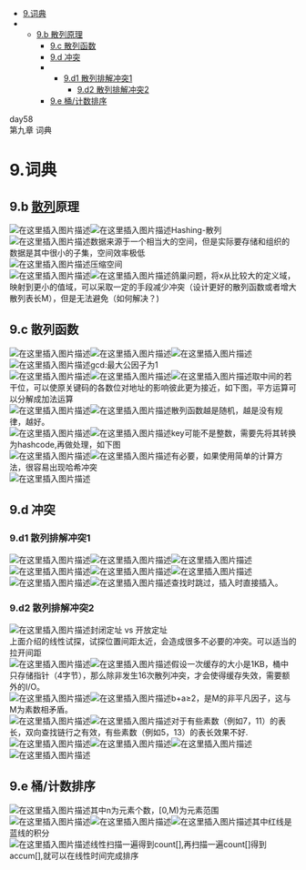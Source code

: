 - [9.词典](https://blog.csdn.net/xiaodidadada/article/details/109534120#9_3)
- - [9.b 散列原理](https://blog.csdn.net/xiaodidadada/article/details/109534120#9b__4)
    - [9.c 散列函数](https://blog.csdn.net/xiaodidadada/article/details/109534120#9c__9)
    - [9.d 冲突](https://blog.csdn.net/xiaodidadada/article/details/109534120#9d__16)
    - - [9.d1 散列排解冲突1](https://blog.csdn.net/xiaodidadada/article/details/109534120#9d1_1_17)
        - [9.d2 散列排解冲突2](https://blog.csdn.net/xiaodidadada/article/details/109534120#9d2_2_19)
    - [9.e 桶/计数排序](https://blog.csdn.net/xiaodidadada/article/details/109534120#9e__26)

  

day58  
第九章 词典

# 9.词典

## 9.b [散列](https://so.csdn.net/so/search?q=%E6%95%A3%E5%88%97&spm=1001.2101.3001.7020)原理

![在这里插入图片描述](res/9.字典/watermark,type_ZmFuZ3poZW5naGVpdGk,shadow_10,text_aHR0cHM6Ly9ibG9nLmNzZG4ubmV0L3hpYW9kaWRhZGFkYQ==,size_16,color_FFFFFF,t_70#pic_center.png)![在这里插入图片描述](res/9.字典/20201106162722890.png#pic_center)Hashing-散列  
![在这里插入图片描述](res/9.字典/watermark,type_ZmFuZ3poZW5naGVpdGk,shadow_10,text_aHR0cHM6Ly9ibG9nLmNzZG4ubmV0L3hpYW9kaWRhZGFkYQ==,size_16,color_FFFFFF,t_70#pic_center-1652057637015851.png)数据来源于一个相当大的空间，但是实际要存储和组织的数据是其中很小的子集，空间效率极低  
![在这里插入图片描述](res/9.字典/watermark,type_ZmFuZ3poZW5naGVpdGk,shadow_10,text_aHR0cHM6Ly9ibG9nLmNzZG4ubmV0L3hpYW9kaWRhZGFkYQ==,size_16,color_FFFFFF,t_70#pic_center-1652057637015852.png)压缩空间  
![在这里插入图片描述](res/9.字典/watermark,type_ZmFuZ3poZW5naGVpdGk,shadow_10,text_aHR0cHM6Ly9ibG9nLmNzZG4ubmV0L3hpYW9kaWRhZGFkYQ==,size_16,color_FFFFFF,t_70#pic_center-1652057637016853.png)![在这里插入图片描述](res/9.字典/watermark,type_ZmFuZ3poZW5naGVpdGk,shadow_10,text_aHR0cHM6Ly9ibG9nLmNzZG4ubmV0L3hpYW9kaWRhZGFkYQ==,size_16,color_FFFFFF,t_70#pic_center-1652057637016854.png)鸽巢问题，将x从比较大的定义域，映射到更小的值域，可以采取一定的手段减少冲突（设计更好的散列函数或者增大散列表长M），但是无法避免（如何解决？)

## 9.c 散列函数

![在这里插入图片描述](res/9.字典/watermark,type_ZmFuZ3poZW5naGVpdGk,shadow_10,text_aHR0cHM6Ly9ibG9nLmNzZG4ubmV0L3hpYW9kaWRhZGFkYQ==,size_16,color_FFFFFF,t_70#pic_center-1652057637016855.png)![在这里插入图片描述](res/9.字典/watermark,type_ZmFuZ3poZW5naGVpdGk,shadow_10,text_aHR0cHM6Ly9ibG9nLmNzZG4ubmV0L3hpYW9kaWRhZGFkYQ==,size_16,color_FFFFFF,t_70#pic_center-1652057637016856.png)![在这里插入图片描述](res/9.字典/watermark,type_ZmFuZ3poZW5naGVpdGk,shadow_10,text_aHR0cHM6Ly9ibG9nLmNzZG4ubmV0L3hpYW9kaWRhZGFkYQ==,size_16,color_FFFFFF,t_70#pic_center-1652057637016857.png)![在这里插入图片描述](res/9.字典/watermark,type_ZmFuZ3poZW5naGVpdGk,shadow_10,text_aHR0cHM6Ly9ibG9nLmNzZG4ubmV0L3hpYW9kaWRhZGFkYQ==,size_16,color_FFFFFF,t_70#pic_center-1652057637016858.png)gcd:最大公因子为1  
![在这里插入图片描述](res/9.字典/watermark,type_ZmFuZ3poZW5naGVpdGk,shadow_10,text_aHR0cHM6Ly9ibG9nLmNzZG4ubmV0L3hpYW9kaWRhZGFkYQ==,size_16,color_FFFFFF,t_70#pic_center-1652057637016859.png)![在这里插入图片描述](res/9.字典/watermark,type_ZmFuZ3poZW5naGVpdGk,shadow_10,text_aHR0cHM6Ly9ibG9nLmNzZG4ubmV0L3hpYW9kaWRhZGFkYQ==,size_16,color_FFFFFF,t_70#pic_center-1652057637016860.png)![在这里插入图片描述](res/9.字典/watermark,type_ZmFuZ3poZW5naGVpdGk,shadow_10,text_aHR0cHM6Ly9ibG9nLmNzZG4ubmV0L3hpYW9kaWRhZGFkYQ==,size_16,color_FFFFFF,t_70#pic_center-1652057637016861.png)取中间的若干位，可以使原关键码的各数位对地址的影响彼此更为接近，如下图，平方运算可以分解成加法运算  
![在这里插入图片描述](res/9.字典/watermark,type_ZmFuZ3poZW5naGVpdGk,shadow_10,text_aHR0cHM6Ly9ibG9nLmNzZG4ubmV0L3hpYW9kaWRhZGFkYQ==,size_16,color_FFFFFF,t_70#pic_center-1652057637016862.png)![在这里插入图片描述](res/9.字典/watermark,type_ZmFuZ3poZW5naGVpdGk,shadow_10,text_aHR0cHM6Ly9ibG9nLmNzZG4ubmV0L3hpYW9kaWRhZGFkYQ==,size_16,color_FFFFFF,t_70#pic_center-1652057637016863.png)散列函数越是随机，越是没有规律，越好。  
![在这里插入图片描述](res/9.字典/watermark,type_ZmFuZ3poZW5naGVpdGk,shadow_10,text_aHR0cHM6Ly9ibG9nLmNzZG4ubmV0L3hpYW9kaWRhZGFkYQ==,size_16,color_FFFFFF,t_70#pic_center-1652057637016864.png)![在这里插入图片描述](res/9.字典/watermark,type_ZmFuZ3poZW5naGVpdGk,shadow_10,text_aHR0cHM6Ly9ibG9nLmNzZG4ubmV0L3hpYW9kaWRhZGFkYQ==,size_16,color_FFFFFF,t_70#pic_center-1652057637016865.png)key可能不是整数，需要先将其转换为hashcode,再做处理，如下图  
![在这里插入图片描述](res/9.字典/watermark,type_ZmFuZ3poZW5naGVpdGk,shadow_10,text_aHR0cHM6Ly9ibG9nLmNzZG4ubmV0L3hpYW9kaWRhZGFkYQ==,size_16,color_FFFFFF,t_70#pic_center-1652057637016866.png)![在这里插入图片描述](res/9.字典/watermark,type_ZmFuZ3poZW5naGVpdGk,shadow_10,text_aHR0cHM6Ly9ibG9nLmNzZG4ubmV0L3hpYW9kaWRhZGFkYQ==,size_16,color_FFFFFF,t_70#pic_center-1652057637017867.png)有必要，如果使用简单的计算方法，很容易出现哈希冲突  
![在这里插入图片描述](res/9.字典/watermark,type_ZmFuZ3poZW5naGVpdGk,shadow_10,text_aHR0cHM6Ly9ibG9nLmNzZG4ubmV0L3hpYW9kaWRhZGFkYQ==,size_16,color_FFFFFF,t_70#pic_center-1652057637017868.png)

## 9.d 冲突

### 9.d1 散列排解冲突1

![在这里插入图片描述](res/9.字典/watermark,type_ZmFuZ3poZW5naGVpdGk,shadow_10,text_aHR0cHM6Ly9ibG9nLmNzZG4ubmV0L3hpYW9kaWRhZGFkYQ==,size_16,color_FFFFFF,t_70#pic_center-1652057637017869.png)![在这里插入图片描述](res/9.字典/watermark,type_ZmFuZ3poZW5naGVpdGk,shadow_10,text_aHR0cHM6Ly9ibG9nLmNzZG4ubmV0L3hpYW9kaWRhZGFkYQ==,size_16,color_FFFFFF,t_70#pic_center-1652057637017870.png)![在这里插入图片描述](res/9.字典/watermark,type_ZmFuZ3poZW5naGVpdGk,shadow_10,text_aHR0cHM6Ly9ibG9nLmNzZG4ubmV0L3hpYW9kaWRhZGFkYQ==,size_16,color_FFFFFF,t_70#pic_center-1652057637017871.png)![在这里插入图片描述](res/9.字典/watermark,type_ZmFuZ3poZW5naGVpdGk,shadow_10,text_aHR0cHM6Ly9ibG9nLmNzZG4ubmV0L3hpYW9kaWRhZGFkYQ==,size_16,color_FFFFFF,t_70#pic_center-1652057637017872.png)![在这里插入图片描述](res/9.字典/watermark,type_ZmFuZ3poZW5naGVpdGk,shadow_10,text_aHR0cHM6Ly9ibG9nLmNzZG4ubmV0L3hpYW9kaWRhZGFkYQ==,size_16,color_FFFFFF,t_70#pic_center-1652057637017873.png)![在这里插入图片描述](res/9.字典/watermark,type_ZmFuZ3poZW5naGVpdGk,shadow_10,text_aHR0cHM6Ly9ibG9nLmNzZG4ubmV0L3hpYW9kaWRhZGFkYQ==,size_16,color_FFFFFF,t_70#pic_center-1652057637017874.png)![在这里插入图片描述](res/9.字典/watermark,type_ZmFuZ3poZW5naGVpdGk,shadow_10,text_aHR0cHM6Ly9ibG9nLmNzZG4ubmV0L3hpYW9kaWRhZGFkYQ==,size_16,color_FFFFFF,t_70#pic_center-1652057637017875.png)![在这里插入图片描述](res/9.字典/watermark,type_ZmFuZ3poZW5naGVpdGk,shadow_10,text_aHR0cHM6Ly9ibG9nLmNzZG4ubmV0L3hpYW9kaWRhZGFkYQ==,size_16,color_FFFFFF,t_70#pic_center-1652057637017876.png)查找时跳过，插入时直接插入。

### 9.d2 散列排解冲突2

![在这里插入图片描述](res/9.字典/watermark,type_ZmFuZ3poZW5naGVpdGk,shadow_10,text_aHR0cHM6Ly9ibG9nLmNzZG4ubmV0L3hpYW9kaWRhZGFkYQ==,size_16,color_FFFFFF,t_70#pic_center-1652057637017877.png)封闭定址 vs 开放定址  
上面介绍的线性试探，试探位置间距太近，会造成很多不必要的冲突。可以适当的拉开间距  
![在这里插入图片描述](res/9.字典/watermark,type_ZmFuZ3poZW5naGVpdGk,shadow_10,text_aHR0cHM6Ly9ibG9nLmNzZG4ubmV0L3hpYW9kaWRhZGFkYQ==,size_16,color_FFFFFF,t_70#pic_center-1652057637017878.png)![在这里插入图片描述](res/9.字典/watermark,type_ZmFuZ3poZW5naGVpdGk,shadow_10,text_aHR0cHM6Ly9ibG9nLmNzZG4ubmV0L3hpYW9kaWRhZGFkYQ==,size_16,color_FFFFFF,t_70#pic_center-1652057637017879.png)假设一次缓存的大小是1KB，桶中只存储指针（4字节），那么除非发生16次散列冲突，才会使得缓存失效，需要额外的I/O。  
![在这里插入图片描述](res/9.字典/watermark,type_ZmFuZ3poZW5naGVpdGk,shadow_10,text_aHR0cHM6Ly9ibG9nLmNzZG4ubmV0L3hpYW9kaWRhZGFkYQ==,size_16,color_FFFFFF,t_70#pic_center-1652057637017880.png)![在这里插入图片描述](res/9.字典/watermark,type_ZmFuZ3poZW5naGVpdGk,shadow_10,text_aHR0cHM6Ly9ibG9nLmNzZG4ubmV0L3hpYW9kaWRhZGFkYQ==,size_16,color_FFFFFF,t_70#pic_center-1652057637017881.png)b+a≥2，是M的非平凡因子，这与M为素数相矛盾。  
![在这里插入图片描述](res/9.字典/watermark,type_ZmFuZ3poZW5naGVpdGk,shadow_10,text_aHR0cHM6Ly9ibG9nLmNzZG4ubmV0L3hpYW9kaWRhZGFkYQ==,size_16,color_FFFFFF,t_70#pic_center-1652057637017882.png)![在这里插入图片描述](res/9.字典/watermark,type_ZmFuZ3poZW5naGVpdGk,shadow_10,text_aHR0cHM6Ly9ibG9nLmNzZG4ubmV0L3hpYW9kaWRhZGFkYQ==,size_16,color_FFFFFF,t_70#pic_center-1652057637017883.png)对于有些素数（例如7，11）的表长，双向查找链行之有效，有些素数（例如5，13）的表长效果不好.  
![在这里插入图片描述](res/9.字典/watermark,type_ZmFuZ3poZW5naGVpdGk,shadow_10,text_aHR0cHM6Ly9ibG9nLmNzZG4ubmV0L3hpYW9kaWRhZGFkYQ==,size_16,color_FFFFFF,t_70#pic_center-1652057637017884.png)![在这里插入图片描述](res/9.字典/watermark,type_ZmFuZ3poZW5naGVpdGk,shadow_10,text_aHR0cHM6Ly9ibG9nLmNzZG4ubmV0L3hpYW9kaWRhZGFkYQ==,size_16,color_FFFFFF,t_70#pic_center-1652057637018885.png)![在这里插入图片描述](res/9.字典/watermark,type_ZmFuZ3poZW5naGVpdGk,shadow_10,text_aHR0cHM6Ly9ibG9nLmNzZG4ubmV0L3hpYW9kaWRhZGFkYQ==,size_16,color_FFFFFF,t_70#pic_center-1652057637018886.png)![在这里插入图片描述](res/9.字典/watermark,type_ZmFuZ3poZW5naGVpdGk,shadow_10,text_aHR0cHM6Ly9ibG9nLmNzZG4ubmV0L3hpYW9kaWRhZGFkYQ==,size_16,color_FFFFFF,t_70#pic_center-1652057637018887.png)

## 9.e 桶/计数排序

![在这里插入图片描述](res/9.字典/watermark,type_ZmFuZ3poZW5naGVpdGk,shadow_10,text_aHR0cHM6Ly9ibG9nLmNzZG4ubmV0L3hpYW9kaWRhZGFkYQ==,size_16,color_FFFFFF,t_70#pic_center-1652057637018888.png)其中n为元素个数，\[0,M)为元素范围  
![在这里插入图片描述](res/9.字典/watermark,type_ZmFuZ3poZW5naGVpdGk,shadow_10,text_aHR0cHM6Ly9ibG9nLmNzZG4ubmV0L3hpYW9kaWRhZGFkYQ==,size_16,color_FFFFFF,t_70#pic_center-1652057637018889.png)![在这里插入图片描述](res/9.字典/watermark,type_ZmFuZ3poZW5naGVpdGk,shadow_10,text_aHR0cHM6Ly9ibG9nLmNzZG4ubmV0L3hpYW9kaWRhZGFkYQ==,size_16,color_FFFFFF,t_70#pic_center-1652057637018890.png)![在这里插入图片描述](res/9.字典/watermark,type_ZmFuZ3poZW5naGVpdGk,shadow_10,text_aHR0cHM6Ly9ibG9nLmNzZG4ubmV0L3hpYW9kaWRhZGFkYQ==,size_16,color_FFFFFF,t_70#pic_center-1652057637018891.png)其中红线是蓝线的积分  
![在这里插入图片描述](res/9.字典/watermark,type_ZmFuZ3poZW5naGVpdGk,shadow_10,text_aHR0cHM6Ly9ibG9nLmNzZG4ubmV0L3hpYW9kaWRhZGFkYQ==,size_16,color_FFFFFF,t_70#pic_center-1652057637018892.png)线性扫描一遍得到count\[\],再扫描一遍count\[\]得到accum\[\],就可以在线性时间完成排序